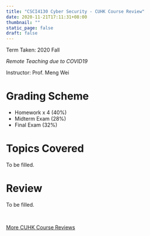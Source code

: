 ```yaml
---
title: "CSCI4130 Cyber Security - CUHK Course Review"
date: 2020-11-21T17:11:31+08:00
thumbnail: ""
static_page: false
draft: false
---
```


Term Taken: 2020 Fall

*Remote Teaching due to COVID19*

Instructor: Prof. Meng Wei

# Grading Scheme
* Homework x 4 (40%)
* Midterm Exam (28%)
* Final Exam (32%)

# Topics Covered
To be filled.

# Review
To be filled.

<br />

[More CUHK Course Reviews](/course-review)